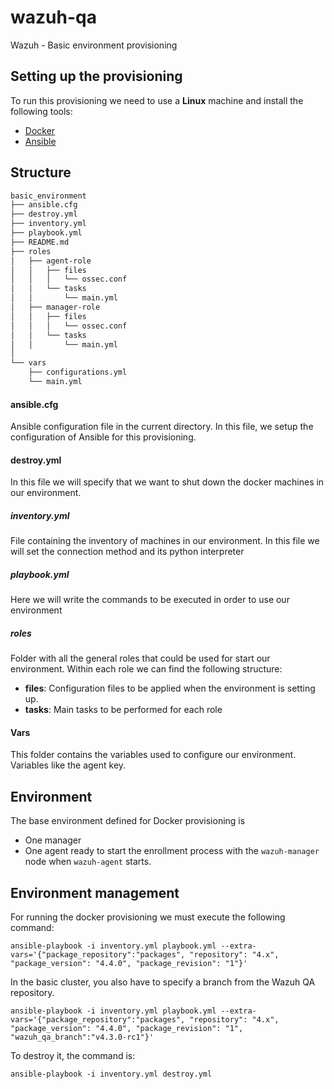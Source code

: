 # wazuh-qa

Wazuh - Basic environment provisioning

## Setting up the provisioning

To run this provisioning we need to use a **Linux** machine and install the following tools:

- [Docker](https://docs.docker.com/install/)
- [Ansible](https://docs.ansible.com/ansible/latest/installation_guide/intro_installation.html)

## Structure

```bash
basic_environment
├── ansible.cfg
├── destroy.yml
├── inventory.yml
├── playbook.yml
├── README.md
├── roles
│   ├── agent-role
│   │   ├── files
│   │   │   └── ossec.conf
│   │   └── tasks
│   │       └── main.yml
│   ├── manager-role
│   │   ├── files
│   │   │   └── ossec.conf
│   │   └── tasks
│   │       └── main.yml
│  
└── vars
    ├── configurations.yml
    └── main.yml
```

#### ansible.cfg

Ansible configuration file in the current directory. In this file, we setup the configuration of Ansible for this
provisioning.

#### destroy.yml

In this file we will specify that we want to shut down the docker machines in our environment.

##### inventory.yml

File containing the inventory of machines in our environment. In this file we will set the connection method and its
python interpreter

##### playbook.yml

Here we will write the commands to be executed in order to use our environment

##### roles

Folder with all the general roles that could be used for start our environment. Within each role we can find the
following structure:

- **files**: Configuration files to be applied when the environment is setting up.
- **tasks**: Main tasks to be performed for each role

#### Vars

This folder contains the variables used to configure our environment. Variables like the agent key.

## Environment

The base environment defined for Docker provisioning is

- One manager
- One agent ready to start the enrollment process with the `wazuh-manager` node when `wazuh-agent` starts.

## Environment management

For running the docker provisioning we must execute the following command:

```shell script
ansible-playbook -i inventory.yml playbook.yml --extra-vars='{"package_repository":"packages", "repository": "4.x", "package_version": "4.4.0", "package_revision": "1"}'
```

In the basic cluster, you also have to specify a branch from the Wazuh QA repository.

```shell script
ansible-playbook -i inventory.yml playbook.yml --extra-vars='{"package_repository":"packages", "repository": "4.x", "package_version": "4.4.0", "package_revision": "1", "wazuh_qa_branch":"v4.3.0-rc1"}'
```

To destroy it, the command is:

```shell script
ansible-playbook -i inventory.yml destroy.yml
```
